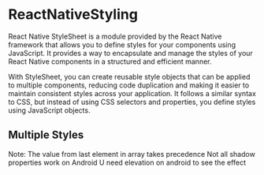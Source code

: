 # ReactNativeStyling

React Native StyleSheet is a module provided by the React Native framework that allows you to define styles for your components using JavaScript. It provides a way to encapsulate and manage the styles of your React Native components in a structured and efficient manner.

With StyleSheet, you can create reusable style objects that can be applied to multiple components, reducing code duplication and making it easier to maintain consistent styles across your application. It follows a similar syntax to CSS, but instead of using CSS selectors and properties, you define styles using JavaScript objects.

## Multiple Styles

Note: The value from last element in array takes precedence
Not all shadow properties work on Android
U need elevation on android to see the effect
